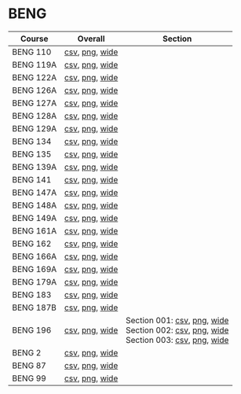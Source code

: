 # BENG

| Course | Overall | Section |
| ------ | ------- | ------- |
| BENG 110 | [csv](https://github.com/UCSD-Historical-Enrollment-Data/2022Fall/blob/main/overall/BENG%20110.csv), [png](https://raw.githubusercontent.com/UCSD-Historical-Enrollment-Data/2022Fall/main/plot_overall/BENG%20110.png), [wide](https://raw.githubusercontent.com/UCSD-Historical-Enrollment-Data/2022Fall/main/plot_overall_wide/BENG%20110.png) |  |
| BENG 119A | [csv](https://github.com/UCSD-Historical-Enrollment-Data/2022Fall/blob/main/overall/BENG%20119A.csv), [png](https://raw.githubusercontent.com/UCSD-Historical-Enrollment-Data/2022Fall/main/plot_overall/BENG%20119A.png), [wide](https://raw.githubusercontent.com/UCSD-Historical-Enrollment-Data/2022Fall/main/plot_overall_wide/BENG%20119A.png) |  |
| BENG 122A | [csv](https://github.com/UCSD-Historical-Enrollment-Data/2022Fall/blob/main/overall/BENG%20122A.csv), [png](https://raw.githubusercontent.com/UCSD-Historical-Enrollment-Data/2022Fall/main/plot_overall/BENG%20122A.png), [wide](https://raw.githubusercontent.com/UCSD-Historical-Enrollment-Data/2022Fall/main/plot_overall_wide/BENG%20122A.png) |  |
| BENG 126A | [csv](https://github.com/UCSD-Historical-Enrollment-Data/2022Fall/blob/main/overall/BENG%20126A.csv), [png](https://raw.githubusercontent.com/UCSD-Historical-Enrollment-Data/2022Fall/main/plot_overall/BENG%20126A.png), [wide](https://raw.githubusercontent.com/UCSD-Historical-Enrollment-Data/2022Fall/main/plot_overall_wide/BENG%20126A.png) |  |
| BENG 127A | [csv](https://github.com/UCSD-Historical-Enrollment-Data/2022Fall/blob/main/overall/BENG%20127A.csv), [png](https://raw.githubusercontent.com/UCSD-Historical-Enrollment-Data/2022Fall/main/plot_overall/BENG%20127A.png), [wide](https://raw.githubusercontent.com/UCSD-Historical-Enrollment-Data/2022Fall/main/plot_overall_wide/BENG%20127A.png) |  |
| BENG 128A | [csv](https://github.com/UCSD-Historical-Enrollment-Data/2022Fall/blob/main/overall/BENG%20128A.csv), [png](https://raw.githubusercontent.com/UCSD-Historical-Enrollment-Data/2022Fall/main/plot_overall/BENG%20128A.png), [wide](https://raw.githubusercontent.com/UCSD-Historical-Enrollment-Data/2022Fall/main/plot_overall_wide/BENG%20128A.png) |  |
| BENG 129A | [csv](https://github.com/UCSD-Historical-Enrollment-Data/2022Fall/blob/main/overall/BENG%20129A.csv), [png](https://raw.githubusercontent.com/UCSD-Historical-Enrollment-Data/2022Fall/main/plot_overall/BENG%20129A.png), [wide](https://raw.githubusercontent.com/UCSD-Historical-Enrollment-Data/2022Fall/main/plot_overall_wide/BENG%20129A.png) |  |
| BENG 134 | [csv](https://github.com/UCSD-Historical-Enrollment-Data/2022Fall/blob/main/overall/BENG%20134.csv), [png](https://raw.githubusercontent.com/UCSD-Historical-Enrollment-Data/2022Fall/main/plot_overall/BENG%20134.png), [wide](https://raw.githubusercontent.com/UCSD-Historical-Enrollment-Data/2022Fall/main/plot_overall_wide/BENG%20134.png) |  |
| BENG 135 | [csv](https://github.com/UCSD-Historical-Enrollment-Data/2022Fall/blob/main/overall/BENG%20135.csv), [png](https://raw.githubusercontent.com/UCSD-Historical-Enrollment-Data/2022Fall/main/plot_overall/BENG%20135.png), [wide](https://raw.githubusercontent.com/UCSD-Historical-Enrollment-Data/2022Fall/main/plot_overall_wide/BENG%20135.png) |  |
| BENG 139A | [csv](https://github.com/UCSD-Historical-Enrollment-Data/2022Fall/blob/main/overall/BENG%20139A.csv), [png](https://raw.githubusercontent.com/UCSD-Historical-Enrollment-Data/2022Fall/main/plot_overall/BENG%20139A.png), [wide](https://raw.githubusercontent.com/UCSD-Historical-Enrollment-Data/2022Fall/main/plot_overall_wide/BENG%20139A.png) |  |
| BENG 141 | [csv](https://github.com/UCSD-Historical-Enrollment-Data/2022Fall/blob/main/overall/BENG%20141.csv), [png](https://raw.githubusercontent.com/UCSD-Historical-Enrollment-Data/2022Fall/main/plot_overall/BENG%20141.png), [wide](https://raw.githubusercontent.com/UCSD-Historical-Enrollment-Data/2022Fall/main/plot_overall_wide/BENG%20141.png) |  |
| BENG 147A | [csv](https://github.com/UCSD-Historical-Enrollment-Data/2022Fall/blob/main/overall/BENG%20147A.csv), [png](https://raw.githubusercontent.com/UCSD-Historical-Enrollment-Data/2022Fall/main/plot_overall/BENG%20147A.png), [wide](https://raw.githubusercontent.com/UCSD-Historical-Enrollment-Data/2022Fall/main/plot_overall_wide/BENG%20147A.png) |  |
| BENG 148A | [csv](https://github.com/UCSD-Historical-Enrollment-Data/2022Fall/blob/main/overall/BENG%20148A.csv), [png](https://raw.githubusercontent.com/UCSD-Historical-Enrollment-Data/2022Fall/main/plot_overall/BENG%20148A.png), [wide](https://raw.githubusercontent.com/UCSD-Historical-Enrollment-Data/2022Fall/main/plot_overall_wide/BENG%20148A.png) |  |
| BENG 149A | [csv](https://github.com/UCSD-Historical-Enrollment-Data/2022Fall/blob/main/overall/BENG%20149A.csv), [png](https://raw.githubusercontent.com/UCSD-Historical-Enrollment-Data/2022Fall/main/plot_overall/BENG%20149A.png), [wide](https://raw.githubusercontent.com/UCSD-Historical-Enrollment-Data/2022Fall/main/plot_overall_wide/BENG%20149A.png) |  |
| BENG 161A | [csv](https://github.com/UCSD-Historical-Enrollment-Data/2022Fall/blob/main/overall/BENG%20161A.csv), [png](https://raw.githubusercontent.com/UCSD-Historical-Enrollment-Data/2022Fall/main/plot_overall/BENG%20161A.png), [wide](https://raw.githubusercontent.com/UCSD-Historical-Enrollment-Data/2022Fall/main/plot_overall_wide/BENG%20161A.png) |  |
| BENG 162 | [csv](https://github.com/UCSD-Historical-Enrollment-Data/2022Fall/blob/main/overall/BENG%20162.csv), [png](https://raw.githubusercontent.com/UCSD-Historical-Enrollment-Data/2022Fall/main/plot_overall/BENG%20162.png), [wide](https://raw.githubusercontent.com/UCSD-Historical-Enrollment-Data/2022Fall/main/plot_overall_wide/BENG%20162.png) |  |
| BENG 166A | [csv](https://github.com/UCSD-Historical-Enrollment-Data/2022Fall/blob/main/overall/BENG%20166A.csv), [png](https://raw.githubusercontent.com/UCSD-Historical-Enrollment-Data/2022Fall/main/plot_overall/BENG%20166A.png), [wide](https://raw.githubusercontent.com/UCSD-Historical-Enrollment-Data/2022Fall/main/plot_overall_wide/BENG%20166A.png) |  |
| BENG 169A | [csv](https://github.com/UCSD-Historical-Enrollment-Data/2022Fall/blob/main/overall/BENG%20169A.csv), [png](https://raw.githubusercontent.com/UCSD-Historical-Enrollment-Data/2022Fall/main/plot_overall/BENG%20169A.png), [wide](https://raw.githubusercontent.com/UCSD-Historical-Enrollment-Data/2022Fall/main/plot_overall_wide/BENG%20169A.png) |  |
| BENG 179A | [csv](https://github.com/UCSD-Historical-Enrollment-Data/2022Fall/blob/main/overall/BENG%20179A.csv), [png](https://raw.githubusercontent.com/UCSD-Historical-Enrollment-Data/2022Fall/main/plot_overall/BENG%20179A.png), [wide](https://raw.githubusercontent.com/UCSD-Historical-Enrollment-Data/2022Fall/main/plot_overall_wide/BENG%20179A.png) |  |
| BENG 183 | [csv](https://github.com/UCSD-Historical-Enrollment-Data/2022Fall/blob/main/overall/BENG%20183.csv), [png](https://raw.githubusercontent.com/UCSD-Historical-Enrollment-Data/2022Fall/main/plot_overall/BENG%20183.png), [wide](https://raw.githubusercontent.com/UCSD-Historical-Enrollment-Data/2022Fall/main/plot_overall_wide/BENG%20183.png) |  |
| BENG 187B | [csv](https://github.com/UCSD-Historical-Enrollment-Data/2022Fall/blob/main/overall/BENG%20187B.csv), [png](https://raw.githubusercontent.com/UCSD-Historical-Enrollment-Data/2022Fall/main/plot_overall/BENG%20187B.png), [wide](https://raw.githubusercontent.com/UCSD-Historical-Enrollment-Data/2022Fall/main/plot_overall_wide/BENG%20187B.png) |  |
| BENG 196 | [csv](https://github.com/UCSD-Historical-Enrollment-Data/2022Fall/blob/main/overall/BENG%20196.csv), [png](https://raw.githubusercontent.com/UCSD-Historical-Enrollment-Data/2022Fall/main/plot_overall/BENG%20196.png), [wide](https://raw.githubusercontent.com/UCSD-Historical-Enrollment-Data/2022Fall/main/plot_overall_wide/BENG%20196.png) | Section 001: [csv](https://github.com/UCSD-Historical-Enrollment-Data/2022Fall/blob/main/section/BENG%20196_001.csv), [png](https://raw.githubusercontent.com/UCSD-Historical-Enrollment-Data/2022Fall/main/plot_section/BENG%20196_001.png), [wide](https://raw.githubusercontent.com/UCSD-Historical-Enrollment-Data/2022Fall/main/plot_section_wide/BENG%20196_001.png)<br>Section 002: [csv](https://github.com/UCSD-Historical-Enrollment-Data/2022Fall/blob/main/section/BENG%20196_002.csv), [png](https://raw.githubusercontent.com/UCSD-Historical-Enrollment-Data/2022Fall/main/plot_section/BENG%20196_002.png), [wide](https://raw.githubusercontent.com/UCSD-Historical-Enrollment-Data/2022Fall/main/plot_section_wide/BENG%20196_002.png)<br>Section 003: [csv](https://github.com/UCSD-Historical-Enrollment-Data/2022Fall/blob/main/section/BENG%20196_003.csv), [png](https://raw.githubusercontent.com/UCSD-Historical-Enrollment-Data/2022Fall/main/plot_section/BENG%20196_003.png), [wide](https://raw.githubusercontent.com/UCSD-Historical-Enrollment-Data/2022Fall/main/plot_section_wide/BENG%20196_003.png) |
| BENG 2 | [csv](https://github.com/UCSD-Historical-Enrollment-Data/2022Fall/blob/main/overall/BENG%202.csv), [png](https://raw.githubusercontent.com/UCSD-Historical-Enrollment-Data/2022Fall/main/plot_overall/BENG%202.png), [wide](https://raw.githubusercontent.com/UCSD-Historical-Enrollment-Data/2022Fall/main/plot_overall_wide/BENG%202.png) |  |
| BENG 87 | [csv](https://github.com/UCSD-Historical-Enrollment-Data/2022Fall/blob/main/overall/BENG%2087.csv), [png](https://raw.githubusercontent.com/UCSD-Historical-Enrollment-Data/2022Fall/main/plot_overall/BENG%2087.png), [wide](https://raw.githubusercontent.com/UCSD-Historical-Enrollment-Data/2022Fall/main/plot_overall_wide/BENG%2087.png) |  |
| BENG 99 | [csv](https://github.com/UCSD-Historical-Enrollment-Data/2022Fall/blob/main/overall/BENG%2099.csv), [png](https://raw.githubusercontent.com/UCSD-Historical-Enrollment-Data/2022Fall/main/plot_overall/BENG%2099.png), [wide](https://raw.githubusercontent.com/UCSD-Historical-Enrollment-Data/2022Fall/main/plot_overall_wide/BENG%2099.png) |  |
